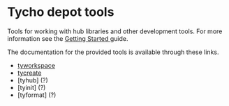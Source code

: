 Tycho depot tools
============

Tools for working with hub libraries and other development tools. For more information see the [Getting Started ](?) guide.

The documentation for the provided tools is available through these links.
  * [tyworkspace](?)
  * [tycreate](?)
  * [tyhub] (?)
  * [tyinit] (?)
  * [tyformat] (?)
